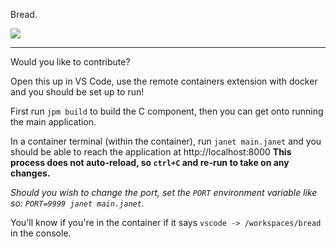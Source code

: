 Bread.

![](./static/bread.gif)

----

Would you like to contribute?

Open this up in VS Code, use the remote containers extension with docker and you should be set up to run!

First run `jpm build` to build the C component, then you can get onto running the main application.

In a container terminal (within the container), run `janet main.janet` and you should be able to reach the application at http://localhost:8000
**This process does not auto-reload, so `ctrl+C` and re-run to take on any changes.**

_Should you wish to change the port, set the `PORT` environment variable like so: `PORT=9999 janet main.janet`._

You'll know if you're in the container if it says `vscode -> /workspaces/bread` in the console.
